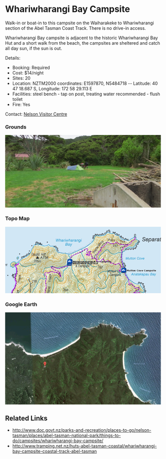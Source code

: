 # Whariwharangi Bay Campsite

Walk-in or boat-in to this campsite on the Waiharakeke to Whariwharangi section of the Abel Tasman Coast Track. There is no drive-in access.

Whariwharangi Bay campsite is adjacent to the historic Whariwharangi Bay Hut and a short walk from the beach, the campsites are sheltered and catch all day sun, if the sun is out.

Details:
* Booking: Required
* Cost: $14/night
* Sites: 20
* Location: NZTM2000 coordinates: E1597870, N5484718 -- Latitude: 40 47 18.687 S, Longitude: 172 58 29.113 E
* Facilities: steel bench - tap on post, treating water recommended - flush toilet
* Fire: Yes

Contact: [Nelson Visitor Centre](contacts.md#nelson-visitor-centre)

### Grounds
![Grounds](assets/whariwharangi-bay-campsite-grounds.jpg)

### Topo Map
![Topo Map](assets/whariwharangi-bay-campsite-topo-map.jpg)

### Google Earth
![Google Earth](assets/whariwharangi-bay-campsite-google-earth-map.jpg)

## Related Links
* http://www.doc.govt.nz/parks-and-recreation/places-to-go/nelson-tasman/places/abel-tasman-national-park/things-to-do/campsites/whariwharangi-bay-campsite/
* http://www.tramping.net.nz/huts-abel-tasman-coastal/whariwharangi-bay-campsite-coastal-track-abel-tasman
